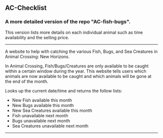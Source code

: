 ## AC-Checklist
### A more detailed version of the repo "AC-fish-bugs".

This version lists more details on each individual animal such as time availability and the selling price.

---

A website to help with catching the various Fish, Bugs, and Sea Creatures in Animal Crossing: New Horizons.

In Animal Crossing, Fish/Bugs/Creatures are only available to be caught within a certain window during the year. This website tells users which animals are now available to be caught and which animals will be gone at the end of the month.

Looks up the current date/time and returns the follow lists:
  - New Fish available this month
  - New Bugs available this month
  - New Sea Creatures available this month
  - Fish unavailable next month
  - Bugs unavailable next month
  - Sea Creatures unavailable next month


---
